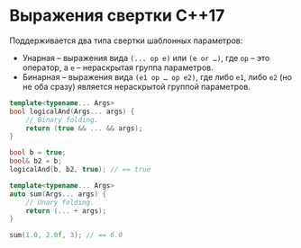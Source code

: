 # Выражения свертки C++17

Поддерживается два типа свертки шаблонных параметров:
- Унарная – выражения вида `(... op e)` или `(e or …)`, где `op` – это оператор, а `e` – нераскрытая группа параметров.
- Бинарная – выражения вида `(e1 op … op e2)`, где либо `e1`, либо `e2` (но не оба сразу) является нераскрытой группой параметров.

```c++
template<typename... Args>
bool logicalAnd(Args... args) {
    // Binary folding.
    return (true && ... && args);
}

bool b = true;
bool& b2 = b;
logicalAnd(b, b2, true); // == true

template<typename... Args>
auto sum(Args... args) {
    // Unary folding.
    return (... + args);
}

sum(1.0, 2.0f, 3); // == 6.0
```

